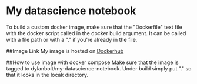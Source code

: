 # My datascience notebook

To build a custom docker image, make sure that the "Dockerfile" text file with the docker script called in the docker build argument. It can be called with a file path or with a "." if you're already in the file.

##Image Link
My image is hosted on [Dockerhub](https://hub.docker.com/repository/docker/dylanbolt/my-datascience-notebook)

##How to use image with docker compose
Make sure that the image is tagged to dylanbolt/my-datascience-notebook. Under build simply put "." so that it looks in the locak directory.
